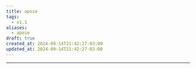 ```yaml
---
title: apoie
tags:
  - v1.1
aliases:
  - apoie
draft: true
created_at: 2024-09-14T21:42:27-03:00
updated_at: 2024-09-14T21:42:27-03:00
---
```



---

